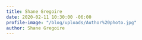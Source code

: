 ```yaml
---
title: Shane Gregoire
date: 2020-02-11 10:30:00 -06:00
profile-image: "/blog/uploads/Author%20photo.jpg"
author: Shane Gregoire
---
```


